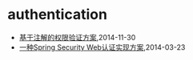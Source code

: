 # authentication
* [基于注解的权限验证方案](/2014/2014-11-30-annotation-auth),2014-11-30
* [一种Spring Security Web认证实现方案](/2014/2014-03-23-spring-security-web-auth-plan),2014-03-23
